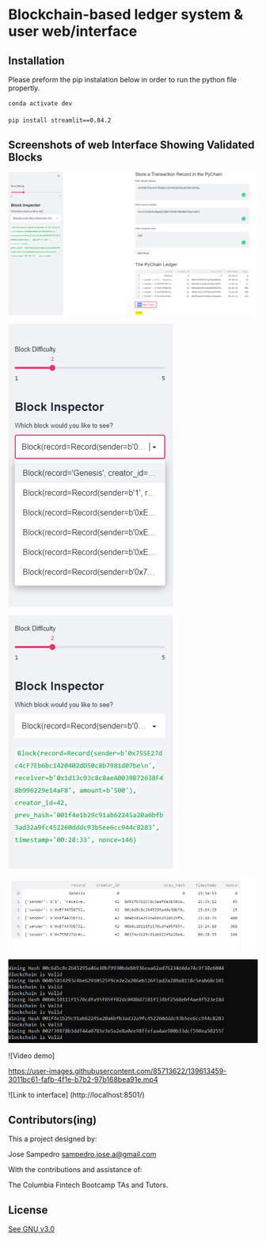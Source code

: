 #  Blockchain-based ledger system & user web/interface


## Installation

Please preform the pip instalation below in order to run the python file propertly. 

```bash
conda activate dev

pip install streamlit==0.84.2
```
## Screenshots of web Interface Showing Validated Blocks

![Web Interface Showing Validated Block](/Images/web_validate.PNG)

![Block Inspector Showing multiple Blocks](/Images/Block_Inspector.PNG)

![Block Inspector Showing lastest completed Block](/Images/Block_Inspector_2.PNG)

![Image of Hash Records In Web Dashboard](/Images/Hash_webinterface.PNG)

![Image of Hash Records In Terminal](/Images/Hash_Terminal.PNG)

![Video demo]

https://user-images.githubusercontent.com/85713622/139613459-3011bc61-fafb-4f1e-b7b2-97b168bea91e.mp4

![Link to interface] (http://localhost:8501/)

## Contributors(ing)
This a project designed by:

Jose Sampedro
sampedro.jose.a@gmail.com

With the contributions and assistance of:

The Columbia Fintech Bootcamp TAs and Tutors.

## License

[See GNU v3.0](https://github.com/IJASI/Challenge-3/blob/491335d4123fae396530363cb79be7070e049796/LICENSE)





